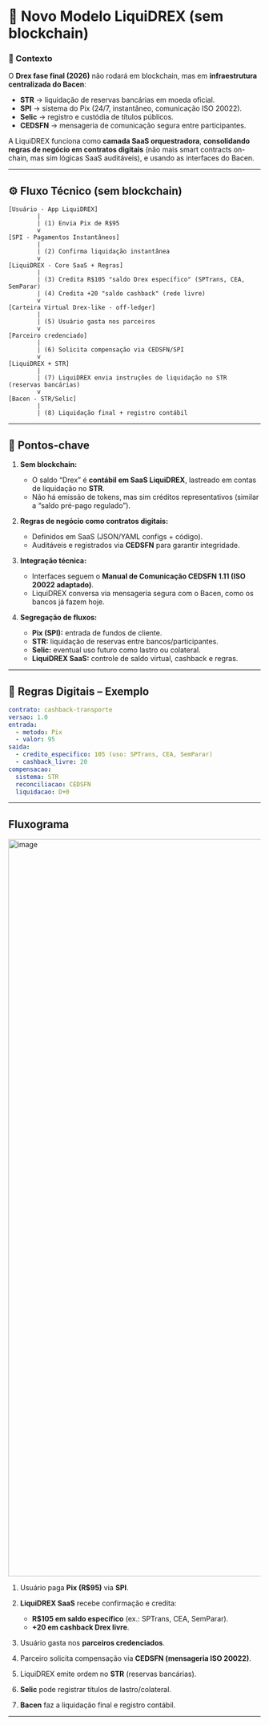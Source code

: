
# 🔄 Novo Modelo LiquiDREX (sem blockchain)

### 📌 Contexto

O **Drex fase final (2026)** não rodará em blockchain, mas em **infraestrutura centralizada do Bacen**:

* **STR** → liquidação de reservas bancárias em moeda oficial.
* **SPI** → sistema do Pix (24/7, instantâneo, comunicação ISO 20022).
* **Selic** → registro e custódia de títulos públicos.
* **CEDSFN** → mensageria de comunicação segura entre participantes.

A LiquiDREX funciona como **camada SaaS orquestradora**, **consolidando regras de negócio em contratos digitais** (não mais smart contracts on-chain, mas sim lógicas SaaS auditáveis), e usando as interfaces do Bacen.

---

## ⚙️ Fluxo Técnico (sem blockchain)

```text
[Usuário - App LiquiDREX]
        |
        | (1) Envia Pix de R$95
        v
[SPI - Pagamentos Instantâneos]
        |
        | (2) Confirma liquidação instantânea
        v
[LiquiDREX - Core SaaS + Regras]
        |
        | (3) Credita R$105 "saldo Drex específico" (SPTrans, CEA, SemParar)
        | (4) Credita +20 "saldo cashback" (rede livre)
        v
[Carteira Virtual Drex-like - off-ledger]
        |
        | (5) Usuário gasta nos parceiros
        v
[Parceiro credenciado]
        |
        | (6) Solicita compensação via CEDSFN/SPI
        v
[LiquiDREX + STR]
        |
        | (7) LiquiDREX envia instruções de liquidação no STR (reservas bancárias)
        v
[Bacen - STR/Selic]
        |
        | (8) Liquidação final + registro contábil
```

---

## 🏦 Pontos-chave

1. **Sem blockchain:**

   * O saldo “Drex” é **contábil em SaaS LiquiDREX**, lastreado em contas de liquidação no **STR**.
   * Não há emissão de tokens, mas sim créditos representativos (similar a “saldo pré-pago regulado”).

2. **Regras de negócio como contratos digitais:**

   * Definidos em SaaS (JSON/YAML configs + código).
   * Auditáveis e registrados via **CEDSFN** para garantir integridade.

3. **Integração técnica:**

   * Interfaces seguem o **Manual de Comunicação CEDSFN 1.11 (ISO 20022 adaptado)**.
   * LiquiDREX conversa via mensageria segura com o Bacen, como os bancos já fazem hoje.

4. **Segregação de fluxos:**

   * **Pix (SPI):** entrada de fundos de cliente.
   * **STR:** liquidação de reservas entre bancos/participantes.
   * **Selic:** eventual uso futuro como lastro ou colateral.
   * **LiquiDREX SaaS:** controle de saldo virtual, cashback e regras.

---

## 📐 Regras Digitais – Exemplo

```yaml
contrato: cashback-transporte
versao: 1.0
entrada:
  - metodo: Pix
  - valor: 95
saida:
  - credito_especifico: 105 (uso: SPTrans, CEA, SemParar)
  - cashback_livre: 20
compensacao:
  sistema: STR
  reconciliacao: CEDSFN
  liquidacao: D+0
```

---
## Fluxograma

<img width="2055" height="1470" alt="image" src="https://github.com/user-attachments/assets/6eb61542-92e3-4493-8def-b6b87182fec1" />


1. Usuário paga **Pix (R\$95)** via **SPI**.
2. **LiquiDREX SaaS** recebe confirmação e credita:

   * **R\$105 em saldo específico** (ex.: SPTrans, CEA, SemParar).
   * **+20 em cashback Drex livre**.
3. Usuário gasta nos **parceiros credenciados**.
4. Parceiro solicita compensação via **CEDSFN (mensageria ISO 20022)**.
5. LiquiDREX emite ordem no **STR** (reservas bancárias).
6. **Selic** pode registrar títulos de lastro/colateral.
7. **Bacen** faz a liquidação final e registro contábil.

---


